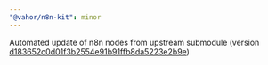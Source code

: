 ```yaml
---
"@vahor/n8n-kit": minor
---
```


Automated update of n8n nodes from upstream submodule (version [d183652c0d01f3b2554e91b91ffb8da5223e2b9e](https://github.com/n8n-io/n8n/tree/d183652c0d01f3b2554e91b91ffb8da5223e2b9e))
